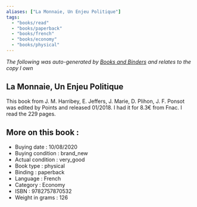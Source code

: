 ```yaml
---
aliases: ["La Monnaie, Un Enjeu Politique"] 
tags: 
  - "books/read" 
  - "books/paperback" 
  - "books/french"
  - "books/economy"
  - "books/physical"
---
```


_The following was auto-generated by [Books and Binders](Books%20and%20Binders.md) and relates to the copy I own_
## La Monnaie, Un Enjeu Politique
This book from J. M. Harribey, E. Jeffers, J. Marie, D. Plihon, J. F. Ponsot was edited by Points and released 01/2018. I had it for 8.3€ from Fnac. I read the 229 pages.

## More on this book :
- Buying date : 10/08/2020
- Buying condition : brand_new
- Actual condition : very_good
- Book type : physical
- Binding : paperback
- Language : French
- Category : Economy
- ISBN : 9782757870532
- Weight in grams : 126
